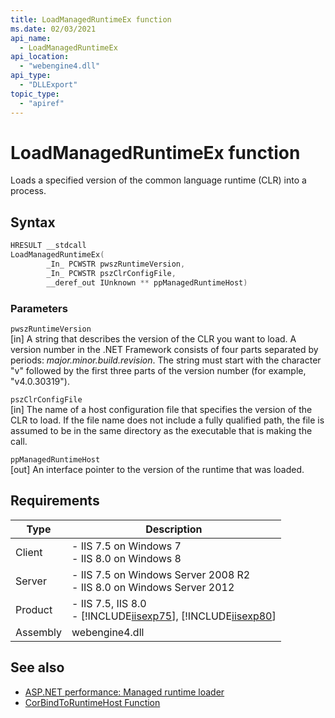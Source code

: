 ```yaml
---
title: LoadManagedRuntimeEx function
ms.date: 02/03/2021
api_name:
  - LoadManagedRuntimeEx
api_location:
  - "webengine4.dll"
api_type:
  - "DLLExport"
topic_type:
  - "apiref"
---
```

# LoadManagedRuntimeEx function

Loads a specified version of the common language runtime (CLR) into a process.

## Syntax

```cpp
HRESULT __stdcall
LoadManagedRuntimeEx(
        _In_ PCWSTR pwszRuntimeVersion,
        _In_ PCWSTR pszClrConfigFile,
        __deref_out IUnknown ** ppManagedRuntimeHost)
```

### Parameters

`pwszRuntimeVersion`\
[in] A string that describes the version of the CLR you want to load. A version number in the .NET Framework consists of four parts separated by periods: *major.minor.build.revision*. The string must start with the character "v" followed by the first three parts of the version number (for example, "v4.0.30319").

`pszClrConfigFile`\
[in] The name of a host configuration file that specifies the version of the CLR to load. If the file name does not include a fully qualified path, the file is assumed to be in the same directory as the executable that is making the call.

`ppManagedRuntimeHost`\
[out] An interface pointer to the version of the runtime that was loaded.

## Requirements

|Type|Description|
|----------|-----------------|
|Client|-   IIS 7.5 on Windows 7<br />-   IIS 8.0 on Windows 8<br />|
|Server|-   IIS 7.5 on Windows Server 2008 R2<br />-   IIS 8.0 on Windows Server 2012<br />|
|Product|-   IIS 7.5, IIS 8.0<br />-   [!INCLUDE[iisexp75](../../web-development-reference/native-code-api-reference/includes/iisexp75-md.md)], [!INCLUDE[iisexp80](../../web-development-reference/native-code-api-reference/includes/iisexp80-md.md)]|
|Assembly|webengine4.dll|

## See also

- [ASP.NET performance: Managed runtime loader](https://devblogs.microsoft.com/aspnet/asp-net-performance-managed-runtime-loader/)
- [CorBindToRuntimeHost Function](/dotnet/framework/unmanaged-api/hosting/corbindtoruntimehost-function)
